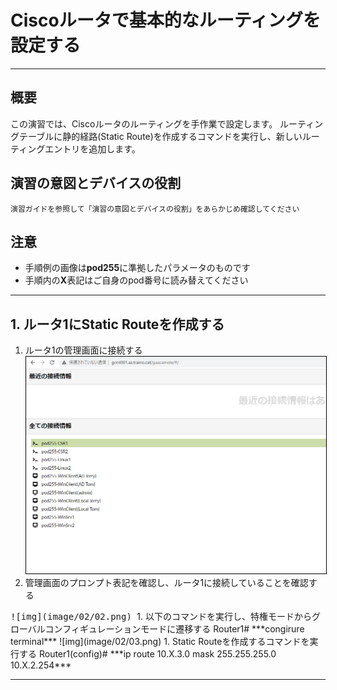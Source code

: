 

# Ciscoルータで基本的なルーティングを設定する
---

## 概要
この演習では、Ciscoルータのルーティングを手作業で設定します。
ルーティングテーブルに静的経路(Static Route)を作成するコマンドを実行し、新しいルーティングエントリを追加します。

## 演習の意図とデバイスの役割
    演習ガイドを参照して「演習の意図とデバイスの役割」をあらかじめ確認してください

## 注意
- 手順例の画像は<B>pod255</B>に準拠したパラメータのものです
- 手順内の<B>X</B>表記はご自身のpod番号に読み替えてください

---

## 1. ルータ1にStatic Routeを作成する

1. ルータ1の管理画面に接続する  
<kbd>![img](image/02/01.png)</kbd>
1. 管理画面のプロンプト表記を確認し、ルータ1に接続していることを確認する  
<kbd>
![img](image/02/02.png)
</kbd>
1. 以下のコマンドを実行し、特権モードからグローバルコンフィギュレーションモードに遷移する  
    Router1# ***congirure terminal***  
![img](image/02/03.png)
1. Static Routeを作成するコマンドを実行する  
    Router1(config)# ***ip route 10.X.3.0 mask 255.255.255.0 10.X.2.254***





---
<kbd>
<style type="text/css">img { border: 1px #000000 solid; }</style>
</kbd>